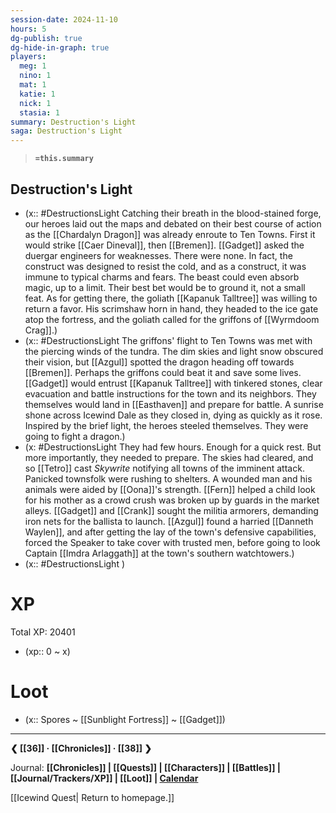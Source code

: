 ```yaml
---
session-date: 2024-11-10
hours: 5
dg-publish: true
dg-hide-in-graph: true
players:
  meg: 1
  nino: 1
  mat: 1
  katie: 1
  nick: 1
  stasia: 1
summary: Destruction's Light
saga: Destruction's Light
---
```


> **`=this.summary`**
>

## Destruction's Light
- (x:: #DestructionsLight  Catching their breath in the blood-stained forge, our heroes laid out the maps and debated on their best course of action as the [[Chardalyn Dragon]] was already enroute to Ten Towns. First it would strike [[Caer Dineval]], then [[Bremen]]. [[Gadget]] asked the duergar engineers for weaknesses. There were none. In fact, the construct was designed to resist the cold, and as a construct, it was immune to typical charms and fears. The beast could even absorb magic, up to a limit. Their best bet would be to ground it, not a small feat. As for getting there, the goliath [[Kapanuk Talltree]] was willing to return a favor. His scrimshaw horn in hand, they headed to the ice gate atop the fortress, and the goliath called for the griffons of [[Wyrmdoom Crag]].)
- (x:: #DestructionsLight The griffons' flight to Ten Towns was met with the piercing winds of the tundra. The dim skies and light snow obscured their vision, but [[Azgul]] spotted the dragon heading off towards [[Bremen]]. Perhaps the griffons could beat it and save some lives.[[Gadget]] would entrust [[Kapanuk Talltree]] with tinkered stones, clear evacuation and battle instructions for the town and its neighbors. They themselves would land in [[Easthaven]] and prepare for battle. A sunrise shone across Icewind Dale as they closed in, dying as quickly as it rose. Inspired by the brief light, the heroes steeled themselves. They were going to fight a dragon.)
- (x: #DestructionsLight They had few hours. Enough for a quick rest. But more importantly, they needed to prepare. The skies had cleared, and so [[Tetro]] cast *Skywrite* notifying all towns of the imminent attack. Panicked townsfolk were rushing to shelters. A wounded man and his animals were aided by [[Oona]]'s strength. [[Fern]] helped a child look for his mother as a crowd crush was broken up by guards in the market alleys. [[Gadget]] and [[Crank]] sought the militia armorers, demanding iron nets for the ballista to launch. [[Azgul]] found a harried [[Danneth Waylen]], and after getting the lay of the town's defensive capabilities, forced the Speaker to take cover with trusted men, before going to look Captain [[Imdra Arlaggath]] at the town's southern watchtowers.)
- (x:: #DestructionsLight )


# XP
Total XP: 20401
- (xp:: 0 ~ x) 

# Loot
- (x:: Spores ~ [[Sunblight Fortress]] ~ [[Gadget]])

---
**❮ [[36]] · [[Chronicles]] ·  [[38]] ❯**

Journal: **[[Chronicles]] | [[Quests]] |  [[Characters]] | [[Battles]] | [[Journal/Trackers/XP]] | [[Loot]] | [Calendar](https://app.fantasy-calendar.com/calendars/38f9e3f5098bac1f655a4fb4241f35eb)**

[[Icewind Quest| Return to homepage.]]